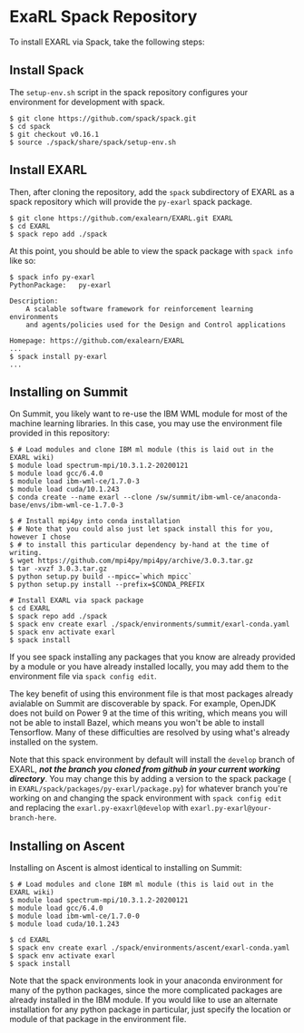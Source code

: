 # ExaRL Spack Repository

To install EXARL via Spack, take the following steps:

## Install Spack

The `setup-env.sh` script in the spack repository configures your environment
for development with spack.

```console
$ git clone https://github.com/spack/spack.git
$ cd spack
$ git checkout v0.16.1
$ source ./spack/share/spack/setup-env.sh
```

## Install EXARL

Then, after cloning the repository, add the `spack` subdirectory of EXARL as a
spack repository which will provide the `py-exarl` spack package.

```console
$ git clone https://github.com/exalearn/EXARL.git EXARL
$ cd EXARL
$ spack repo add ./spack
```

At this point, you should be able to view the spack package with `spack info`
like so:

```console
$ spack info py-exarl
PythonPackage:   py-exarl

Description:
    A scalable software framework for reinforcement learning environments
    and agents/policies used for the Design and Control applications

Homepage: https://github.com/exalearn/EXARL
...
$ spack install py-exarl
...
```

## Installing on Summit

On Summit, you likely want to re-use the IBM WML module for most of the
machine learning libraries. In this case, you may use the environment file
provided in this repository:

```console
$ # Load modules and clone IBM ml module (this is laid out in the EXARL wiki)
$ module load spectrum-mpi/10.3.1.2-20200121
$ module load gcc/6.4.0
$ module load ibm-wml-ce/1.7.0-3
$ module load cuda/10.1.243
$ conda create --name exarl --clone /sw/summit/ibm-wml-ce/anaconda-base/envs/ibm-wml-ce-1.7.0-3

$ # Install mpi4py into conda installation
$ # Note that you could also just let spack install this for you, however I chose
$ # to install this particular dependency by-hand at the time of writing.
$ wget https://github.com/mpi4py/mpi4py/archive/3.0.3.tar.gz
$ tar -xvzf 3.0.3.tar.gz
$ python setup.py build --mpicc=`which mpicc`
$ python setup.py install --prefix=$CONDA_PREFIX

# Install EXARL via spack package
$ cd EXARL
$ spack repo add ./spack
$ spack env create exarl ./spack/environments/summit/exarl-conda.yaml
$ spack env activate exarl
$ spack install
```

If you see spack installing any packages that you know are already provided by
a module or you have already installed locally, you may add them to the
environment file via `spack config edit`.

The key benefit of using this environment file is that most packages already
avialable on Summit are discoverable by spack. For example, OpenJDK does not
build on Power 9 at the time of this writing, which means you will not be able
to install Bazel, which means you won't be able to install Tensorflow. Many
of these difficulties are resolved by using what's already installed on the
system.

Note that this spack environment by default will install the `develop` branch
of EXARL, ***not the branch you cloned from github in your current working
directory***. You may change this by adding a version to the spack package (
in `EXARL/spack/packages/py-exarl/package.py`) for
whatever branch you're working on and changing the spack environment with
`spack config edit` and replacing the `exarl.py-exaxrl@develop` with
`exarl.py-exarl@your-branch-here`.

## Installing on Ascent

Installing on Ascent is almost identical to installing on Summit:

```console
$ # Load modules and clone IBM ml module (this is laid out in the EXARL wiki)
$ module load spectrum-mpi/10.3.1.2-20200121
$ module load gcc/6.4.0
$ module load ibm-wml-ce/1.7.0-0
$ module load cuda/10.1.243

$ cd EXARL
$ spack env create exarl ./spack/environments/ascent/exarl-conda.yaml
$ spack env activate exarl
$ spack install
```

Note that the spack environments look in your anaconda environment for many of
the python packages, since the more complicated packages are already installed
in the IBM module. If you would like to use an alternate installation for any
python package in particular, just specify the location or module of that
package in the environment file.
